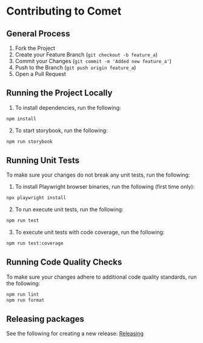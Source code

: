 # Contributing to Comet

## General Process

1. Fork the Project
2. Create your Feature Branch (`git checkout -b feature_a`)
3. Commit your Changes (`git commit -m 'Added new feature_a'`)
4. Push to the Branch (`git push origin feature_a`)
5. Open a Pull Request

## Running the Project Locally

1. To install dependencies, run the following:

```sh
npm install
```

2. To start storybook, run the following:

```sh
npm run storybook
```

## Running Unit Tests

To make sure your changes do not break any unit tests, run the following:

1. To install Playwright browser binaries, run the following (first time only):

```sh
npx playwright install
```

2. To run execute unit tests, run the following:

```sh
npm run test
```

3. To execute unit tests with code coverage, run the following:

```sh
npm run test:coverage
```

## Running Code Quality Checks

To make sure your changes adhere to additional code quality standards, run the following:

```sh
npm run lint
npm run format
```

## Releasing packages

See the following for creating a new release: [Releasing](https://github.com/MetroStar/comet/blob/main/RELEASING.md)
